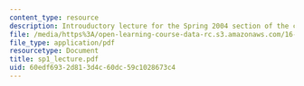 ```yaml
---
content_type: resource
description: Introuductory lecture for the Spring 2004 section of the course.
file: /media/https%3A/open-learning-course-data-rc.s3.amazonaws.com/16-01-unified-engineering-i-ii-iii-iv-fall-2005-spring-2006/60edf6932d813d4c60dc59c1028673c4_sp1_lecture.pdf
file_type: application/pdf
resourcetype: Document
title: sp1_lecture.pdf
uid: 60edf693-2d81-3d4c-60dc-59c1028673c4
---
```

